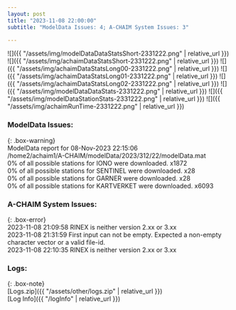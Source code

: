 ```yaml
---
layout: post
title: "2023-11-08 22:00:00"
subtitle: "ModelData Issues: 4; A-CHAIM System Issues: 3"

---
```


![]({{ "/assets/img/modelDataDataStatsShort-2331222.png" | relative_url }})
![]({{ "/assets/img/achaimDataStatsShort-2331222.png" | relative_url }})
![]({{ "/assets/img/achaimDataStatsLong00-2331222.png" | relative_url }})
![]({{ "/assets/img/achaimDataStatsLong01-2331222.png" | relative_url }})
![]({{ "/assets/img/achaimDataStatsLong02-2331222.png" | relative_url }})
![]({{ "/assets/img/modelDataDataStats-2331222.png" | relative_url }})
![]({{ "/assets/img/modelDataStationStats-2331222.png" | relative_url }})
![]({{ "/assets/img/achaimRunTime-2331222.png" | relative_url }})


### ModelData Issues:  
  
{: .box-warning}  
 ModelData report for 08-Nov-2023 22:15:06   
 /home2/achaim1/A-CHAIM/modelData/2023/312/22/modelData.mat   
 0% of all possible stations for IONO were downloaded. x1872   
 0% of all possible stations for SENTINEL were downloaded. x28   
 0% of all possible stations for GARNER were downloaded. x28   
 0% of all possible stations for KARTVERKET were downloaded. x6093   
  
### A-CHAIM System Issues:  
  
{: .box-error}  
2023-11-08 21:09:58 RINEX is neither version 2.xx or 3.xx  
2023-11-08 21:31:59 First input can not be empty. Expected a non-empty character vector or a valid file-id.  
2023-11-08 22:10:35 RINEX is neither version 2.xx or 3.xx  

### Logs:  
  
{: .box-note}  
[Logs.zip]({{ "/assets/other/logs.zip" | relative_url }})  
[Log Info]({{ "/logInfo" | relative_url }})  
